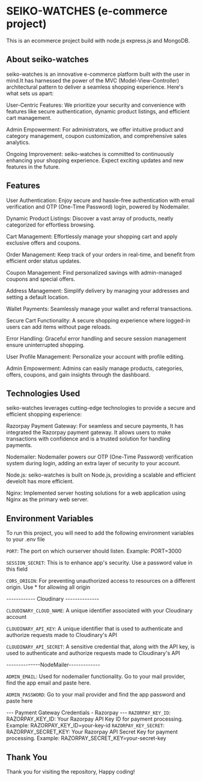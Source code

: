
# SEIKO-WATCHES (e-commerce project)

This is an ecommerce project build with node.js express.js and MongoDB. 


## About seiko-watches
seiko-watches is an innovative e-commerce platform built with the user in mind.It has harnessed the power of the MVC (Model-View-Controller) architectural pattern to deliver a seamless shopping experience. Here's what sets us apart:

User-Centric Features: We prioritize your security and convenience with features like secure authentication, dynamic product listings, and efficient cart management.

Admin Empowerment: For administrators, we offer intuitive product and category management, coupon customization, and comprehensive sales analytics.

Ongoing Improvement: seiko-watches is committed to continuously enhancing your shopping experience. Expect exciting updates and new features in the future.
## Features
User Authentication: Enjoy secure and hassle-free authentication with email verification and OTP (One-Time Password) login, powered by Nodemailer.

Dynamic Product Listings: Discover a vast array of products, neatly categorized for effortless browsing.

Cart Management: Effortlessly manage your shopping cart and apply exclusive offers and coupons.

Order Management: Keep track of your orders in real-time, and benefit from efficient order status updates.

Coupon Management: Find personalized savings with admin-managed coupons and special offers.

Address Management: Simplify delivery by managing your addresses and setting a default location.

Wallet Payments: Seamlessly manage your wallet and referral transactions.

Secure Cart Functionality: A secure shopping experience where logged-in users can add items without page reloads.

Error Handling: Graceful error handling and secure session management ensure uninterrupted shopping.

User Profile Management: Personalize your account with profile editing.

Admin Empowerment: Admins can easily manage products, categories, offers, coupons, and gain insights through the dashboard.
## Technologies Used
seiko-watches leverages cutting-edge technologies to provide a secure and efficient shopping experience:

Razorpay Payment Gateway: For seamless and secure payments, It has integrated the Razorpay payment gateway. It allows users to make transactions with confidence and is a trusted solution for handling payments.

Nodemailer: Nodemailer powers our OTP (One-Time Password) verification system during login, adding an extra layer of security to your account.


Node.js: seiko-watches is built on Node.js, providing a scalable and efficient  develoIt has more efficient. 

Nginx:  Implemented server hosting solutions for a web application using Nginx as the primary web server.

## Environment Variables

To run this project, you will need to add the following environment variables to your .env file

`PORT`: The port on which ourserver should listen. Example: PORT=3000

`SESSION_SECRET`: This is to enhance app's security. Use a password value in this field

`CORS_ORIGIN`: For preventing unauthorized access to resources on a different origin. Use * for allowing all origin 

------------ Cloudinary --------------

`CLOUDINARY_CLOUD_NAME`: A unique identifier associated with your Cloudinary account 

`CLOUDINARY_API_KEY`: A unique identifier that is used to authenticate and authorize requests made to Cloudinary's API

`CLOUDINARY_API_SECRET`: A sensitive credential that, along with the API key, is used to authenticate and authorize requests made to Cloudinary's API

--------------NodeMailer-------------

`ADMIN_EMAIL`: Used for nodemailer functionality. Go to your mail provider, find the app email and paste here.

`ADMIN_PASSWORD`: Go to your mail provider and find the app password and paste here

--- Payment Gateway Credentials - Razorpay ---
`RAZORPAY_KEY_ID`: 
RAZORPAY_KEY_ID: Your Razorpay API Key ID for payment processing. Example: RAZORPAY_KEY_ID=your-key-id
`RAZORPAY_KEY_SECRET`: 
RAZORPAY_SECRET_KEY: Your Razorpay API Secret Key for payment processing. Example: RAZORPAY_SECRET_KEY=your-secret-key




## Thank You
Thank you for visiting the repository, Happy coding!